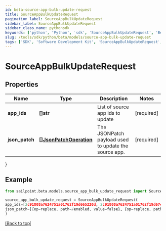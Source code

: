 ```yaml
---
id: beta-source-app-bulk-update-request
title: SourceAppBulkUpdateRequest
pagination_label: SourceAppBulkUpdateRequest
sidebar_label: SourceAppBulkUpdateRequest
sidebar_class_name: pythonsdk
keywords: ['python', 'Python', 'sdk', 'SourceAppBulkUpdateRequest', 'BetaSourceAppBulkUpdateRequest'] 
slug: /tools/sdk/python/beta/models/source-app-bulk-update-request
tags: ['SDK', 'Software Development Kit', 'SourceAppBulkUpdateRequest', 'BetaSourceAppBulkUpdateRequest']
---
```


# SourceAppBulkUpdateRequest


## Properties

Name | Type | Description | Notes
------------ | ------------- | ------------- | -------------
**app_ids** | **[]str** | List of source app ids to update | [required]
**json_patch** | [**[]JsonPatchOperation**](json-patch-operation) | The JSONPatch payload used to update the source app. | [required]
}

## Example

```python
from sailpoint.beta.models.source_app_bulk_update_request import SourceAppBulkUpdateRequest

source_app_bulk_update_request = SourceAppBulkUpdateRequest(
app_ids=[2c91808a7624751a01762f19d665220d, 2c91808a7624751a01762f19d67c220e, 2c91808a7624751a01762f19d692220f],
json_patch=[{op=replace, path=/enabled, value=false}, {op=replace, path=/matchAllAccounts, value=false}]
)

```
[[Back to top]](#) 

